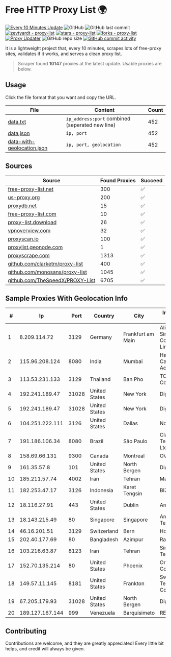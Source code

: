 
# Free HTTP Proxy List 🌍

[![Every 10 Minutes Update](https://github.com/mertguvencli/http-proxy-list/actions/workflows/main.yml/badge.svg?branch=main)](https://github.com/mertguvencli/http-proxy-list/actions/workflows/main.yml)
![GitHub](https://img.shields.io/github/license/mertguvencli/http-proxy-list)
![GitHub last commit](https://img.shields.io/github/last-commit/mertguvencli/http-proxy-list)
[![zevtyardt - proxy-list](https://img.shields.io/static/v1?label=zevtyardt&message=proxy-list&color=blue&logo=github)](https://github.com/zevtyardt/proxy-list "Go to GitHub repo")
[![stars - proxy-list](https://img.shields.io/github/stars/zevtyardt/proxy-list?style=social)](https://github.com/zevtyardt/proxy-list)
[![forks - proxy-list](https://img.shields.io/github/forks/zevtyardt/proxy-list?style=social)](https://github.com/zevtyardt/proxy-list)
[![Proxy Updater](https://github.com/zevtyardt/proxy-list/workflows/Proxy%20Updater/badge.svg)](https://github.com/zevtyardt/proxy-list/actions?query=workflow:"Proxy+Updater")
![GitHub repo size](https://img.shields.io/github/repo-size/zevtyardt/proxy-list)
[![GitHub commit activity](https://img.shields.io/github/commit-activity/m/zevtyardt/proxy-list?logo=commits)](https://github.com/zevtyardt/proxy-list/commits/main)

It is a lightweight project that, every 10 minutes, scrapes lots of free-proxy sites, validates if it works, and serves a clean proxy list.

> Scraper found **10147** proxies at the latest update. Usable proxies are below.

## Usage

Click the file format that you want and copy the URL.

|File|Content|Count|
|----|-------|-----|
|[data.txt](https://raw.githubusercontent.com/mertguvencli/http-proxy-list/main/proxy-list/data.txt)|`ip_address:port` combined (seperated new line)|452|
|[data.json](https://raw.githubusercontent.com/mertguvencli/http-proxy-list/main/proxy-list/data.json)|`ip, port`|452|
|[data-with-geolocation.json](https://raw.githubusercontent.com/mertguvencli/http-proxy-list/main/proxy-list/data-with-geolocation.json)|`ip, port, geolocation`|452|

## Sources

|Source|Found Proxies|Succeed|
|------|-------------|-------|
|[free-proxy-list.net](https://free-proxy-list.net)|300|✅|
|[us-proxy.org](https://www.us-proxy.org)|200|✅|
|[proxydb.net](http://proxydb.net)|15|✅|
|[free-proxy-list.com](https://free-proxy-list.com/?page=&port=&type%5B%5D=http&type%5B%5D=https&up_time=0&search=Search)|10|✅|
|[proxy-list.download](https://www.proxy-list.download/HTTP)|26|✅|
|[vpnoverview.com](https://vpnoverview.com/privacy/anonymous-browsing/free-proxy-servers)|32|✅|
|[proxyscan.io](https://www.proxyscan.io)|100|✅|
|[proxylist.geonode.com](https://proxylist.geonode.com/api/proxy-list?limit=300&page=1&sort_by=lastChecked&sort_type=desc&protocols=http,https)|1|✅|
|[proxyscrape.com](https://api.proxyscrape.com/v2/?request=displayproxies&protocol=http&timeout=10000&country=all&ssl=all&anonymity=all)|1313|✅|
|[github.com/clarketm/proxy-list](https://raw.githubusercontent.com/clarketm/proxy-list/master/proxy-list-raw.txt)|400|✅|
|[github.com/monosans/proxy-list](https://raw.githubusercontent.com/monosans/proxy-list/main/proxies/http.txt)|1045|✅|
|[github.com/TheSpeedX/PROXY-List](https://raw.githubusercontent.com/TheSpeedX/PROXY-List/master/http.txt)|6705|✅|


## Sample Proxies With Geolocation Info

|#|Ip|Port|Country|City|Internet Service Provider|
|-|--|----|-------|----|-------------------------|
|1|8.209.114.72|3129|Germany|Frankfurt am Main|Alibaba.com Singapore E-Commerce Private Limited|
|2|115.96.208.124|8080|India|Mumbai|Hathway IP over Cable Internet Access|
|3|113.53.231.133|3129|Thailand|Ban Pho|TOT Public Company Limited|
|4|192.241.189.47|31028|United States|New York|DigitalOcean, LLC|
|5|192.241.189.47|31028|United States|New York|DigitalOcean, LLC|
|6|104.251.222.111|3126|United States|Dallas|Nodisto IT, LLC|
|7|191.186.106.34|8080|Brazil|São Paulo|Claro NXT Telecomunicacoes Ltda|
|8|158.69.66.131|9300|Canada|Montreal|OVH SAS|
|9|161.35.57.8|101|United States|North Bergen|DigitalOcean, LLC|
|10|185.211.57.74|4002|Iran|Tehran|Mahdiar Rafiee|
|11|182.253.47.17|3126|Indonesia|Karet Tengsin|BIZNET|
|12|18.116.27.91|443|United States|Dublin|Amazon.com, Inc.|
|13|18.143.215.49|80|Singapore|Singapore|Amazon Technologies Inc.|
|14|46.16.201.51|3129|Switzerland|Bern|Hosteur SA|
|15|202.40.177.69|80|Bangladesh|Azimpur|Ranks ITT|
|16|103.216.63.87|8123|Iran|Tehran|Sindad Network Technology Ltd.|
|17|152.70.135.214|80|United States|Phoenix|Oracle Corporation|
|18|149.57.11.145|8181|United States|Frankton|Swayzee Telephone Company, Inc.|
|19|67.205.179.93|31028|United States|North Bergen|DigitalOcean, LLC|
|20|189.127.167.144|999|Venezuela|Barquisimeto|RED SERVITEL, CA|



## Contributing

Contributions are welcome, and they are greatly appreciated! Every
little bit helps, and credit will always be given.


